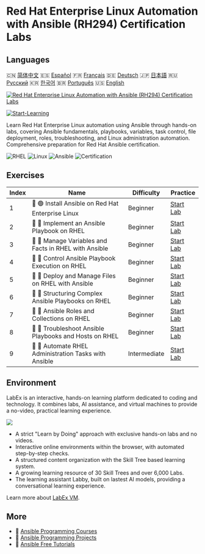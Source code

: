 # Red Hat Enterprise Linux Automation with Ansible (RH294) Certification Labs

## Languages

🇨🇳 [简体中文](README_zh.md) 🇪🇸 [Español](README_es.md) 🇫🇷 [Français](README_fr.md) 🇩🇪 [Deutsch](README_de.md) 🇯🇵 [日本語](README_ja.md) 🇷🇺 [Русский](README_ru.md) 🇰🇷 [한국어](README_ko.md) 🇧🇷 [Português](README_pt.md) 🇺🇸 [English](README.md) 

[![Red Hat Enterprise Linux Automation with Ansible (RH294) Certification Labs](https://cover-creator.labex.io/red-hat-enterprise-linux-automation-with-ansible-rh294.png)](https://labex.io/courses/red-hat-enterprise-linux-automation-with-ansible-rh294)

[![Start-Learning](https://img.shields.io/badge/Start-Learning-whitesmoke?style=for-the-badge)](https://labex.io/courses/red-hat-enterprise-linux-automation-with-ansible-rh294)

Learn Red Hat Enterprise Linux automation using Ansible through hands-on labs, covering Ansible fundamentals, playbooks, variables, task control, file deployment, roles, troubleshooting, and Linux administration automation. Comprehensive preparation for Red Hat Ansible certification.

![RHEL](https://img.shields.io/badge/RHEL-whitesmoke?style=for-the-badge&logo=rhel)
![Linux](https://img.shields.io/badge/Linux-whitesmoke?style=for-the-badge&logo=linux)
![Ansible](https://img.shields.io/badge/Ansible-whitesmoke?style=for-the-badge&logo=ansible)
![Certification](https://img.shields.io/badge/Certification-whitesmoke?style=for-the-badge&logo=certification)


## Exercises

|   Index | Name                                                   | Difficulty   | Practice                                                                                                                           |
|---------|--------------------------------------------------------|--------------|------------------------------------------------------------------------------------------------------------------------------------|
|       1 | 📖 🟢 Install Ansible on Red Hat Enterprise Linux      | Beginner     | <a target='_blank' href='https://labex.io/tutorials/rhel-install-ansible-on-red-hat-enterprise-linux-590544'>Start Lab</a>         |
|       2 | 📖 🔵 Implement an Ansible Playbook on RHEL            | Beginner     | <a target='_blank' href='https://labex.io/tutorials/ansible-implement-an-ansible-playbook-on-rhel-590552'>Start Lab</a>            |
|       3 | 📖 🔵 Manage Variables and Facts in RHEL with Ansible  | Beginner     | <a target='_blank' href='https://labex.io/tutorials/ansible-manage-variables-and-facts-in-rhel-with-ansible-590560'>Start Lab</a>  |
|       4 | 📖 🔵 Control Ansible Playbook Execution on RHEL       | Beginner     | <a target='_blank' href='https://labex.io/tutorials/rhel-control-ansible-playbook-execution-on-rhel-590569'>Start Lab</a>          |
|       5 | 📖 🔵 Deploy and Manage Files on RHEL with Ansible     | Beginner     | <a target='_blank' href='https://labex.io/tutorials/ansible-deploy-and-manage-files-on-rhel-with-ansible-590573'>Start Lab</a>     |
|       6 | 📖 🔵 Structuring Complex Ansible Playbooks on RHEL    | Beginner     | <a target='_blank' href='https://labex.io/tutorials/ansible-structuring-complex-ansible-playbooks-on-rhel-590576'>Start Lab</a>    |
|       7 | 📖 🔵 Ansible Roles and Collections on RHEL            | Beginner     | <a target='_blank' href='https://labex.io/tutorials/ansible-ansible-roles-and-collections-on-rhel-590574'>Start Lab</a>            |
|       8 | 📖 🔵 Troubleshoot Ansible Playbooks and Hosts on RHEL | Beginner     | <a target='_blank' href='https://labex.io/tutorials/ansible-troubleshoot-ansible-playbooks-and-hosts-on-rhel-590577'>Start Lab</a> |
|       9 | 📖 🔵 Automate RHEL Administration Tasks with Ansible  | Intermediate | <a target='_blank' href='https://labex.io/tutorials/ansible-automate-rhel-administration-tasks-with-ansible-590613'>Start Lab</a>  |

## Environment

LabEx is an interactive, hands-on learning platform dedicated to coding and technology. It combines labs, AI assistance, and virtual machines to provide a no-video, practical learning experience.

![](https://tutorial-screenshot.getvm.io/images/vm-1725247253.png)

- A strict "Learn by Doing" approach with exclusive hands-on labs and no videos.
- Interactive online environments within the browser, with automated step-by-step checks.
- A structured content organization with the Skill Tree based learning system.
- A growing learning resource of 30 Skill Trees and over 6,000 Labs.
- The learning assistant Labby, built on lastest AI models, providing a conversational learning experience.

Learn more about [LabEx VM](https://support.labex.io/using-labex/virtual-machine).

## More

- 🔗 [Ansible Programming Courses](https://github.com/labex-labs/awesome-programming-courses)
- 🔗 [Ansible Programming Projects](https://github.com/labex-labs/awesome-programming-projects)
- 🔗 [Ansible Free Tutorials](https://github.com/labex-labs/ansible-free-tutorials)

